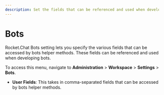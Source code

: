```yaml
---
description: Set the fields that can be referenced and used when developing bots.
---
```


# Bots

Rocket.Chat Bots setting lets you specify the various fields that can be accessed by bots helper methods. These fields can be referenced and used when developing bots.

To access this menu, navigate to **Administration** > **Workspace** > **Settings** > **Bots**.

* **User Fields**: This takes in comma-separated fields that can be accessed by bots helper methods.
